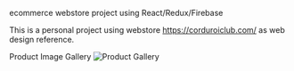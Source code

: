 ecommerce webstore project using React/Redux/Firebase

This is a personal project using webstore https://corduroiclub.com/ as web design reference.

Product Image Gallery
![Product Gallery](Gallery.gif)